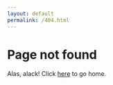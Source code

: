```yaml
---
layout: default
permalink: /404.html
---
```


# Page not found

Alas, alack! Click [here](/) to go home.